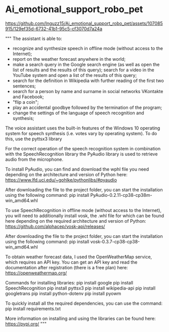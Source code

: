 # Ai_emotional_support_robo_pet

https://github.com/Inguzz15/Ai_emotional_support_robo_pet/assets/107085915/129ef35d-6732-41b1-95c5-cf3070d7a24a

"""
The assistant is able to:
* recognize and synthesize speech in offline mode (without access to the Internet);
* report on the weather forecast anywhere in the world;
* make a search query in the Google search engine
  (as well as open the list of results and the results of this query);
search for a video in the YouTube system and open a list of the results of this query;
* search for the definition in Wikipedia with further reading of the first two sentences;
* search for a person by name and surname in social networks VKontakte and Facebook;
* "flip a coin";
* play an accidental goodbye followed by the termination of the program;
* change the settings of the language of speech recognition and synthesis;

The voice assistant uses the built-in features of the Windows 10 operating system for speech synthesis
(i.e. votes vary by operating system). To do this, use the pyttsx3 library


For the correct operation of the speech recognition system in combination with the SpeechRecognition library
the PyAudio library is used to retrieve audio from the microphone.

To install PyAudio, you can find and download the wphl file you need depending on the architecture and version of Python here:
https://www.lfd.uci.edu/~gohlke/pythonlibs/#pyaudio


After downloading the file to the project folder, you can start the installation using the following command:
pip install PyAudio-0.2.11-cp38-cp38m-win_amd64.whl

To use SpeechRecognition in offline mode (without access to the Internet), you will need to additionally install
vosk, the .whl file for which can be found here depending on the required architecture and version of Python:
https://github.com/alphacep/vosk-api/releases/

After downloading the file to the project folder, you can start the installation using the following command:
pip install vosk-0.3.7-cp38-cp38-win_amd64.whl

To obtain weather forecast data, I used the OpenWeatherMap service, which requires an API key.
You can get an API key and read the documentation after registration (there is a free plan) here:
https://openweathermap.org/

Commands for installing libraries:
pip install google
pip install SpeechRecognition
pip install pyttsx3
pip install wikipedia-api
pip install googletrans
pip install python-dotenv
pip install pyowm


To quickly install all the required dependencies, you can use the command:
pip install requirements.txt

More information on installing and using the libraries can be found here:
https://pypi.org/
"""
